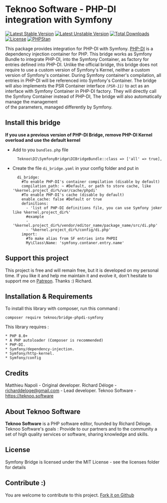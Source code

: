 Teknoo Software - PHP-DI integration with Symfony
=================================================

[![Latest Stable Version](https://poser.pugx.org/teknoo/symfony-bridge/v/stable)](https://packagist.org/packages/teknoo/symfony-bridge)
[![Latest Unstable Version](https://poser.pugx.org/teknoo/symfony-bridge/v/unstable)](https://packagist.org/packages/teknoo/symfony-bridge)
[![Total Downloads](https://poser.pugx.org/teknoo/symfony-bridge/downloads)](https://packagist.org/packages/teknoo/symfony-bridge)
[![License](https://poser.pugx.org/teknoo/symfony-bridge/license)](https://packagist.org/packages/teknoo/symfony-bridge)
[![PHPStan](https://img.shields.io/badge/PHPStan-enabled-brightgreen.svg?style=flat)](https://github.com/phpstan/phpstan)

This package provides integration for PHP-DI with Symfony. [PHP-DI](http://php-di.org) is a dependency injection container for PHP.
This bridge works as Symfony Bundle to integrate PHP-DI, into the Symfony Container, as factory for entries defined into PHP-DI.
Unlike the official bridge, this bridge does not require to use a custom version of Symfony's Kernel, neither a custom version of
Symfony's container.
During Symfony container's compilation, all entries in PHP-DI will be referenced into Symfony's Container.
The bridge will also implements the PSR Container interface *`(PSR-11)`* to act as an interface with Symfony Container in
PHP-DI factory.
They will directly call the Symfony Container instead of PHP-DI, The bridge will also automatically manage the management  
of the parameters, managed differently by Symfony.

Install this bridge
-------------------

**If you use a previous version of PHP-DI Bridge, remove PHP-DI Kernel overload and use the default kernel**

* Add to you `bundles.php` file 

        Teknoo\DI\SymfonyBridge\DIBridgeBundle::class => ['all' => true],

* Create the file `di_bridge.yaml` in your config folder and put in

        di_bridge:
          #To enable PHP-DI's container compilation (disable by default)
          compilation_path: ~ #Default, or path to store cache, like '%kernel.project_dir%/var/cache/phpdi'
          #To enable PHP-DI's cache (disable by default)
          enable_cache: false #Default or true
          definitions:
            - 'list of PHP-DI definitions file, you can use Symfony joker like %kernel.project_dir%'
            #example
            - '%kernel.project_dir%/vendor/editor_name/package_name/src/di.php'
            - '%kernel.project_dir%/config/di.php'
          import:
            #To make alias from SF entries into PHPDI
            My\Class\Name: 'symfony.contaner.entry.name'


Support this project
---------------------

This project is free and will remain free, but it is developed on my personal time. 
If you like it and help me maintain it and evolve it, don't hesitate to support me on [Patreon](https://patreon.com/teknoo_software).
Thanks :) Richard. 

Installation & Requirements
---------------------------
To install this library with composer, run this command :

    composer require teknoo/bridge-phpdi-symfony

This library requires :

    * PHP 8.0+
    * A PHP autoloader (Composer is recommended)
    * PHP-DI.
    * Symfony/dependency-injection.
    * Symfony/http-kernel.
    * Symfony/config

Credits
-------
Matthieu Napoli - Original developer.
Richard Déloge - <richarddeloge@gmail.com> - Lead developer.
Teknoo Software - <https://teknoo.software>

About Teknoo Software
---------------------
**Teknoo Software** is a PHP software editor, founded by Richard Déloge.
Teknoo Software's goals : Provide to our partners and to the community a set of high quality services or software,
 sharing knowledge and skills.

License
-------
Symfony Bridge is licensed under the MIT License - see the licenses folder for details

Contribute :)
-------------

You are welcome to contribute to this project. [Fork it on Github](CONTRIBUTING.md)
